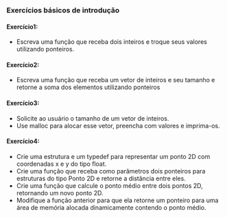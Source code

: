 ### Exercícios básicos de introdução
#### Exercício1:
- Escreva uma função que receba dois inteiros e troque seus valores utilizando ponteiros.
#### Exercício2:
- Escreva uma função que receba um vetor de inteiros e seu tamanho e retorne a soma dos elementos utilizando ponteiros
#### Exercício3:
- Solicite ao usuário o tamanho de um vetor de inteiros.
- Use malloc para alocar esse vetor, preencha com valores e imprima-os.
#### Exercício4:
- Crie uma estrutura e um typedef para representar um ponto 2D com coordenadas x e y do tipo float.
- Crie uma função que receba como parâmetros dois ponteiros para estruturas do tipo Ponto 2D e retorne a distância entre eles.
- Crie uma função que calcule o ponto médio entre dois pontos 2D, retornando um novo ponto 2D.
- Modifique a função anterior para que ela retorne um ponteiro para uma área de memória alocada dinamicamente contendo o ponto médio.


